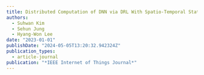 ```yaml
---
title: Distributed Computation of DNN via DRL With Spatio-Temporal State Embedding
authors:
  - Suhwan Kim
  - Sehun Jung
  - Hyang-Won Lee
date: "2023-01-01"
publishDate: "2024-05-05T13:20:32.942324Z"
publication_types:
  - article-journal
publication: "*IEEE Internet of Things Journal*"
---
```

